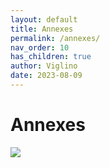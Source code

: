 ```yaml
---
layout: default
title: Annexes
permalink: /annexes/
nav_order: 10
has_children: true
author: Viglino
date: 2023-08-09
---
```

# Annexes

![](/Macarte-MI/assets/banner/fantasy.jpg)
